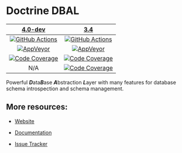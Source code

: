 # Doctrine DBAL

|                 [4.0-dev][4.0]                  |                     [3.4][3.4]                      |
|:-----------------------------------------------:|:---------------------------------------------------:|
|    [![GitHub Actions][GA 4.0 image]][GA 4.0]    |      [![GitHub Actions][GA 3.4 image]][GA 3.4]      |
| [![AppVeyor][AppVeyor 4.0 image]][AppVeyor 4.0] |   [![AppVeyor][AppVeyor 3.4 image]][AppVeyor 3.4]   |
| [![Code Coverage][Coverage image]][CodeCov 4.0] | [![Code Coverage][Coverage 3.4 image]][CodeCov 3.4] |
|                       N/A                       | [![Code Coverage][TypeCov 3.4 image]][TypeCov 3.4]  |

Powerful ***D***ata***B***ase ***A***bstraction ***L***ayer with many features for database schema introspection and schema management.

## More resources:

* [Website](http://www.doctrine-project.org/projects/dbal.html)
* [Documentation](http://docs.doctrine-project.org/projects/doctrine-dbal/en/latest/)
* [Issue Tracker](https://github.com/doctrine/dbal/issues)

  [Coverage image]: https://codecov.io/gh/doctrine/dbal/branch/4.0.x/graph/badge.svg
  [4.0]: https://github.com/doctrine/dbal/tree/4.0.x
  [CodeCov 4.0]: https://codecov.io/gh/doctrine/dbal/branch/4.0.x
  [AppVeyor 4.0]: https://ci.appveyor.com/project/doctrine/dbal/branch/4.0.x
  [AppVeyor 4.0 image]: https://ci.appveyor.com/api/projects/status/i88kitq8qpbm0vie/branch/4.0.x?svg=true
  [GA 4.0]: https://github.com/doctrine/dbal/actions?query=workflow%3A%22Continuous+Integration%22+branch%3A4.0.x
  [GA 4.0 image]: https://github.com/doctrine/dbal/workflows/Continuous%20Integration/badge.svg

  [Coverage 3.4 image]: https://codecov.io/gh/doctrine/dbal/branch/3.4.x/graph/badge.svg
  [3.4]: https://github.com/doctrine/dbal/tree/3.4.x
  [CodeCov 3.4]: https://codecov.io/gh/doctrine/dbal/branch/3.4.x
  [AppVeyor 3.4]: https://ci.appveyor.com/project/doctrine/dbal/branch/3.4.x
  [AppVeyor 3.4 image]: https://ci.appveyor.com/api/projects/status/i88kitq8qpbm0vie/branch/3.4.x?svg=true
  [GA 3.4]: https://github.com/doctrine/dbal/actions?query=workflow%3A%22Continuous+Integration%22+branch%3A3.4.x
  [GA 3.4 image]: https://github.com/doctrine/dbal/workflows/Continuous%20Integration/badge.svg?branch=3.4.x
  [TypeCov 3.4]: https://shepherd.dev/github/doctrine/dbal
  [TypeCov 3.4 image]: https://shepherd.dev/github/doctrine/dbal/coverage.svg
